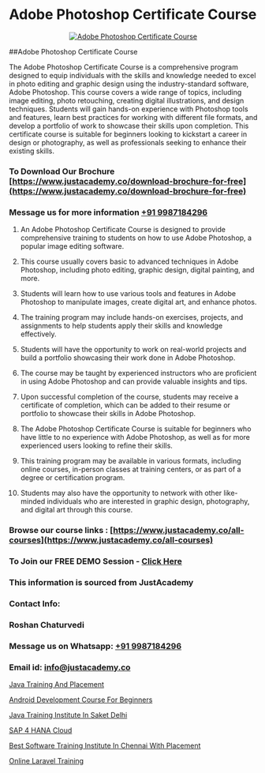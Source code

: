 # Adobe Photoshop Certificate Course

<p align="center">
  <a href="https://justacademy.co/course-detail/photoshop-training">
    <img src="https://justacademy.co/storage2/course_image/1676637576_course_image.webp" alt="Adobe Photoshop Certificate Course">
  </a>
</p>
##Adobe Photoshop Certificate Course

The Adobe Photoshop Certificate Course is a comprehensive program designed to equip individuals with the skills and knowledge needed to excel in photo editing and graphic design using the industry-standard software, Adobe Photoshop. This course covers a wide range of topics, including image editing, photo retouching, creating digital illustrations, and design techniques. Students will gain hands-on experience with Photoshop tools and features, learn best practices for working with different file formats, and develop a portfolio of work to showcase their skills upon completion. This certificate course is suitable for beginners looking to kickstart a career in design or photography, as well as professionals seeking to enhance their existing skills.
### To Download Our Brochure [https://www.justacademy.co/download-brochure-for-free](https://www.justacademy.co/download-brochure-for-free)
### Message us for more information [+91 9987184296](https://api.whatsapp.com/send?phone=919987184296)
1) An Adobe Photoshop Certificate Course is designed to provide comprehensive training to students on how to use Adobe Photoshop, a popular image editing software.

2) This course usually covers basic to advanced techniques in Adobe Photoshop, including photo editing, graphic design, digital painting, and more.

3) Students will learn how to use various tools and features in Adobe Photoshop to manipulate images, create digital art, and enhance photos.

4) The training program may include hands-on exercises, projects, and assignments to help students apply their skills and knowledge effectively.

5) Students will have the opportunity to work on real-world projects and build a portfolio showcasing their work done in Adobe Photoshop.

6) The course may be taught by experienced instructors who are proficient in using Adobe Photoshop and can provide valuable insights and tips.

7) Upon successful completion of the course, students may receive a certificate of completion, which can be added to their resume or portfolio to showcase their skills in Adobe Photoshop.

8) The Adobe Photoshop Certificate Course is suitable for beginners who have little to no experience with Adobe Photoshop, as well as for more experienced users looking to refine their skills.

9) This training program may be available in various formats, including online courses, in-person classes at training centers, or as part of a degree or certification program.

10) Students may also have the opportunity to network with other like-minded individuals who are interested in graphic design, photography, and digital art through this course.

### Browse our course links : [https://www.justacademy.co/all-courses](https://www.justacademy.co/all-courses) 
### To Join our FREE DEMO Session - [Click Here](https://www.justacademy.co/register-for-course-demo)


### This information is sourced from JustAcademy
### Contact Info:
### Roshan Chaturvedi
### Message us on Whatsapp: [+91 9987184296](https://api.whatsapp.com/send?phone=919987184296)
### Email id: [info@justacademy.co](mailto:info@justacademy.co)
                
[Java Training And Placement](https://www.linkedin.com/pulse/java-training-placement-justacademy-beangaluru-mhgtc/)

[Android Development Course For Beginners](https://www.linkedin.com/pulse/android-development-course-beginners-justacademy-my9sc/)

[Java Training Institute In Saket Delhi](https://medium.com/@mistersumit961/java-training-institute-in-saket-delhi-d3b670b10ad2)

[SAP 4 HANA Cloud](https://medium.com/@kamblerajas684/sap-4-hana-cloud-a4957d83dd08)

[Best Software Training Institute In Chennai With Placement](https://justacademyin.github.io/justacademy/best-software-training-institute-in-chennai-with-placement)

[Online Laravel Training](https://justacademyin.github.io/Articles/Online-Laravel-Training)

